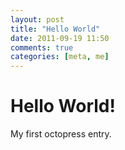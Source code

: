 ```yaml
---
layout: post
title: "Hello World"
date: 2011-09-19 11:50
comments: true
categories: [meta, me]
---
```

# Hello World!
My first octopress entry.
